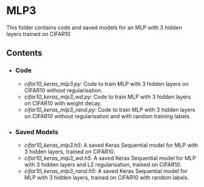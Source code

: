 # MLP3 
This folder contains code and saved models for an MLP with 3 hidden layers trained on CIFAR10

## Contents
* ###  Code
  * *cifar10_keras_mlp3.py*: Code to train MLP with 3 hidden layers on CIFAR10 without regularisation.
  * *cifar10_keras_mlp3_wd.py*: Code to train MLP with 3 hidden layers on CIFAR10 with weight decay.
  * *cifar10_keras_mlp3_rand.py*: Code to train MLP with 3 hidden layers on CIFAR10 without regularisation and with random training labels.

* ### Saved Models
  * *cifar10_keras_mlp3.h5*: A saved Keras Sequential model for MLP with 3 hidden layers, trained on CIFAR10.
  * *cifar10_keras_mlp3_wd.h5*: A saved Keras Sequential model for MLP with 3 hidden layers and L2 regularisation, trained on CIFAR10.
  * *cifar10_keras_mlp3_rand.h5*: A saved Keras Sequential model for MLP with 3 hidden layers, trained on CIFAR10 with random labels.
